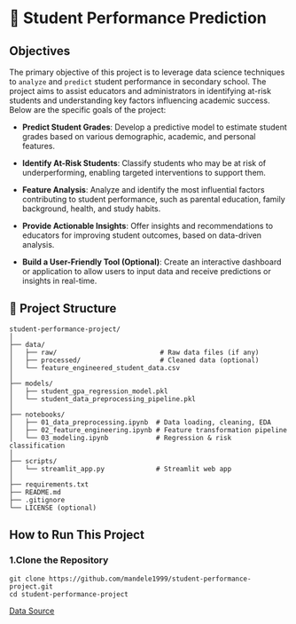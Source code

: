 # 🏫 Student Performance Prediction

## Objectives

The primary objective of this project is to leverage data science techniques to `analyze` and `predict` student performance in secondary school. The project aims to assist educators and administrators in identifying at-risk students and understanding key factors influencing academic success. Below are the specific goals of the project:

- **Predict Student Grades**: Develop a predictive model to estimate student grades based on various demographic, academic, and personal features.

- **Identify At-Risk Students**: Classify students who may be at risk of underperforming, enabling targeted interventions to support them.

- **Feature Analysis**: Analyze and identify the most influential factors contributing to student performance, such as parental education, family background, health, and study habits.

- **Provide Actionable Insights**: Offer insights and recommendations to educators for improving student outcomes, based on data-driven analysis.

- **Build a User-Friendly Tool (Optional)**: Create an interactive dashboard or application to allow users to input data and receive predictions or insights in real-time.

## 📁 Project Structure

```plaintext
student-performance-project/
│
├── data/
│   ├── raw/                          # Raw data files (if any)
│   ├── processed/                    # Cleaned data (optional)
│   └── feature_engineered_student_data.csv
│
├── models/
│   ├── student_gpa_regression_model.pkl
│   └── student_data_preprocessing_pipeline.pkl
│
├── notebooks/
│   ├── 01_data_preprocessing.ipynb  # Data loading, cleaning, EDA
│   ├── 02_feature_engineering.ipynb # Feature transformation pipeline
│   └── 03_modeling.ipynb            # Regression & risk classification
│
├── scripts/
│   └── streamlit_app.py             # Streamlit web app
│
├── requirements.txt
├── README.md
├── .gitignore
└── LICENSE (optional)
```

## How to Run This Project

### 1.Clone the Repository

```plaintext
git clone https://github.com/mandele1999/student-performance-project.git
cd student-performance-project
```

[Data Source](https://www.kaggle.com/datasets/rabieelkharoua/students-performance-dataset)
